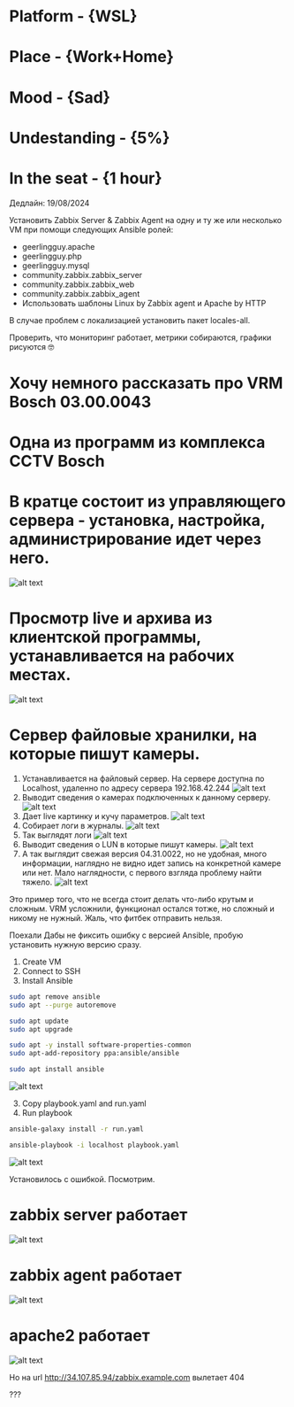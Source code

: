 # Platform     - {WSL}
# Place        - {Work+Home}
# Mood         - {Sad}
# Undestanding - {5%}
# In the seat  - {1 hour}

Дедлайн: 19/08/2024

Установить Zabbix Server & Zabbix Agent на одну и ту же или несколько VM при помощи следующих Ansible ролей:
- geerlingguy.apache
- geerlingguy.php
- geerlingguy.mysql
- community.zabbix.zabbix_server
- community.zabbix.zabbix_web
- community.zabbix.zabbix_agent
- Использовать шаблоны Linux by Zabbix agent и Apache by HTTP

В случае проблем с локализацией установить пакет locales-all.

Проверить, что мониторинг работает, метрики собираются, графики рисуются 🤓

# Хочу немного рассказать про VRM Bosch 03.00.0043
# Одна из программ из комплекса CCTV Bosch
# В кратце состоит из управляющего сервера - установка, настройка, администрирование идет через него.
![alt text](assets/vrm_8.png)
# Просмотр live и архива из клиентской программы, устанавливается на рабочих местах.
![alt text](assets/vrm_7.png)
# Сервер файловые хранилки, на которые пишут камеры.
1. Устанавливается на файловый сервер. На сервере доступна по Localhost, удаленно по адресу сервера 192.168.42.244
![alt text](assets/vrm_2.png)
2. Выводит сведения о камерах подключенных к данному серверу.
![alt text](assets/vrm_1.png)
3. Дает live картинку и кучу параметров.
![alt text](assets/vrm_3.png)
4. Собирает логи в журналы.
![alt text](assets/vrm_4.png)
5. Так выглядят логи
![alt text](assets/vrm_5.png)
6. Выводит сведения о LUN в которые пишут камеры.
![alt text](assets/vrm_6.png)
7. А так выглядит свежая версия 04.31.0022, но не удобная, много информации, 
наглядно не видно идет запись на конкретной камере или нет. Мало наглядности, 
с первого взгляда проблему найти тяжело.
![alt text](assets/vrm_9.png)

Это пример того, что не всегда стоит делать что-либо крутым и сложным.
VRM усложнили, функционал остался тотже, но сложный и никому не нужный.
Жаль, что фитбек отправить нельзя.

Поехали
Дабы не фиксить ошибку с версией Ansible, пробую установить нужную версию сразу.
1. Create VM
2. Connect to SSH
3. Install Ansible
```bash
sudo apt remove ansible
sudo apt --purge autoremove

sudo apt update
sudo apt upgrade

sudo apt -y install software-properties-common
sudo apt-add-repository ppa:ansible/ansible

sudo apt install ansible
```
![alt text](assets/1-1.png)

3. Copy playbook.yaml and run.yaml
4. Run playbook
```bash
ansible-galaxy install -r run.yaml

ansible-playbook -i localhost playbook.yaml

```
![alt text](assets/1-2.png)

Установилось с ошибкой. Посмотрим.
# zabbix server работает
![alt text](assets/1-3.png)
# zabbix agent работает
![alt text](assets/1-4.png)
# apache2 работает
![alt text](assets/1-5.png)

Но на url http://34.107.85.94/zabbix.example.com
вылетает 404

???
